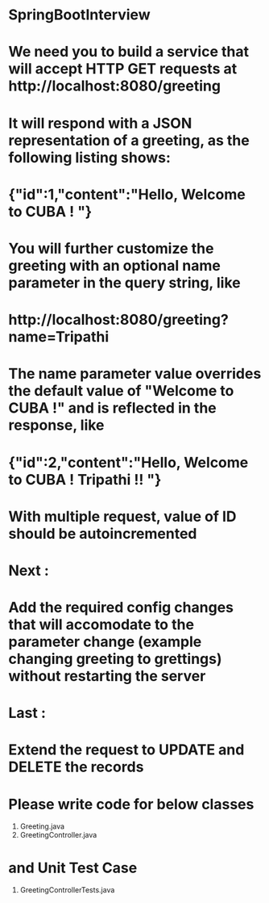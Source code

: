 # SpringBootInterview 

# We need you to build a service that will accept HTTP GET requests at http://localhost:8080/greeting
# It will respond with a JSON representation of a greeting, as the following listing shows:
#   {"id":1,"content":"Hello, Welcome to CUBA ! "}
# You will further customize the greeting with an optional name parameter in the query string, like
#   http://localhost:8080/greeting?name=Tripathi
# The name parameter value overrides the default value of "Welcome to CUBA !" and is reflected in the response, like
#   {"id":2,"content":"Hello, Welcome to CUBA ! Tripathi !! "}
# With multiple request, value of ID should be autoincremented 

# Next :
# Add the required config changes that will accomodate to the parameter change (example changing greeting to grettings) without restarting the server 

# Last :
# Extend the request to UPDATE and DELETE the records 


# Please write code for below classes
1) Greeting.java
2) GreetingController.java


# and Unit Test Case 
1) GreetingControllerTests.java
